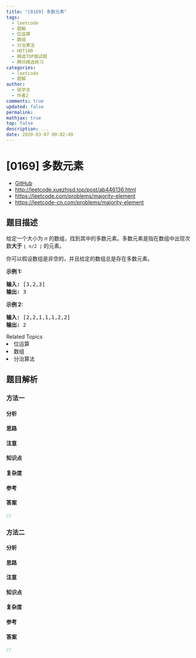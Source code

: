 ```yaml
---
title: "[0169] 多数元素"
tags:
  - leetcode
  - 题解
  - 位运算
  - 数组
  - 分治算法
  - HOT100
  - 精选TOP面试题
  - 腾讯精选练习
categories:
  - leetcode
  - 题解
author:
  - 张学志
  - 作者2
comments: true
updated: false
permalink:
mathjax: true
top: false
description: ...
date: 2020-03-07 00:02:49
---
```



# [0169] 多数元素
* [GitHub](https://github.com/algoboy101/LeetCodeCrowdsource/tree/master/_posts/QA/%5B0169%5D%20%E5%A4%9A%E6%95%B0%E5%85%83%E7%B4%A0.md)
* http://leetcode.xuezhisd.top/post/ab446136.html
* https://leetcode.com/problems/majority-element
* https://leetcode-cn.com/problems/majority-element


## 题目描述

<p>给定一个大小为 <em>n </em>的数组，找到其中的多数元素。多数元素是指在数组中出现次数<strong>大于</strong>&nbsp;<code>&lfloor; n/2 &rfloor;</code>&nbsp;的元素。</p>

<p>你可以假设数组是非空的，并且给定的数组总是存在多数元素。</p>

<p><strong>示例&nbsp;1:</strong></p>

<pre><strong>输入:</strong> [3,2,3]
<strong>输出:</strong> 3</pre>

<p><strong>示例&nbsp;2:</strong></p>

<pre><strong>输入:</strong> [2,2,1,1,1,2,2]
<strong>输出:</strong> 2
</pre>
<div><div>Related Topics</div><div><li>位运算</li><li>数组</li><li>分治算法</li></div></div>


## 题目解析


### 方法一

#### 分析

#### 思路

#### 注意

#### 知识点

#### 复杂度

#### 参考

#### 答案

```cpp
//
```


### 方法二

#### 分析

#### 思路

#### 注意

#### 知识点

#### 复杂度

#### 参考

#### 答案

```cpp
//
```


